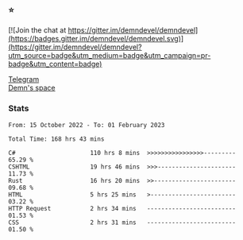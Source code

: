 ### :star:

[![Join the chat at https://gitter.im/demndevel/demndevel](https://badges.gitter.im/demndevel/demndevel.svg)](https://gitter.im/demndevel/demndevel?utm_source=badge&utm_medium=badge&utm_campaign=pr-badge&utm_content=badge)

[Telegram](https://t.me/demnometa) <br>
[Demn's space](http://demns.space)

### Stats

<!--START_SECTION:waka-->

```text
From: 15 October 2022 - To: 01 February 2023

Total Time: 168 hrs 43 mins

C#                     110 hrs 8 mins  >>>>>>>>>>>>>>>>---------   65.29 %
CSHTML                 19 hrs 46 mins  >>>----------------------   11.73 %
Rust                   16 hrs 20 mins  >>-----------------------   09.68 %
HTML                   5 hrs 25 mins   >------------------------   03.22 %
HTTP Request           2 hrs 34 mins   -------------------------   01.53 %
CSS                    2 hrs 31 mins   -------------------------   01.50 %
```

<!--END_SECTION:waka-->

